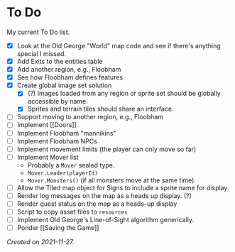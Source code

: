 # To Do

My current To Do list.

- [x] Look at the Old George "World" map code and see if there's anything special I missed.
- [x] Add Exits to the entities table
- [x] Add another region, e.g., Floobham
- [x] See how Floobham defines features
- [x] Create global image set solution
	- [x] (?) Images loaded from any region or sprite set should be globally accessible by name. 
	- [x] Sprites and terrain tiles should share an interface. 
- [ ] Support moving to another region, e.g., Floobham
- [ ] Implement [[Doors]].
- [ ] Implement Floobham "mannikins"
- [ ] Implement Floobham NPCs
- [ ] Implement movement limits (the player can only move so far)
- [ ] Implement Mover list
	- Probably a `Mover` sealed type.  
	- `Mover.Leader(playerId)`
	- `Mover.Monsters()` (if all monsters move at the same time)
- [ ] Allow the Tiled map object for Signs to include a sprite name for display. 
- [ ] Render log messages on the map as a heads up display. (?)
- [ ] Render quest status on the map as a heads-up display
- [ ] Script to copy asset files to `resources`
- [ ] Implement Old George's Line-of-Sight algorithm generically.
- [ ] Ponder [[Saving the Game]]

_Created on 2021-11-27._